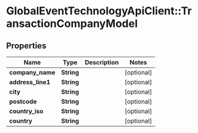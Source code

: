 # GlobalEventTechnologyApiClient::TransactionCompanyModel

## Properties
Name | Type | Description | Notes
------------ | ------------- | ------------- | -------------
**company_name** | **String** |  | [optional] 
**address_line1** | **String** |  | [optional] 
**city** | **String** |  | [optional] 
**postcode** | **String** |  | [optional] 
**country_iso** | **String** |  | [optional] 
**country** | **String** |  | [optional] 

